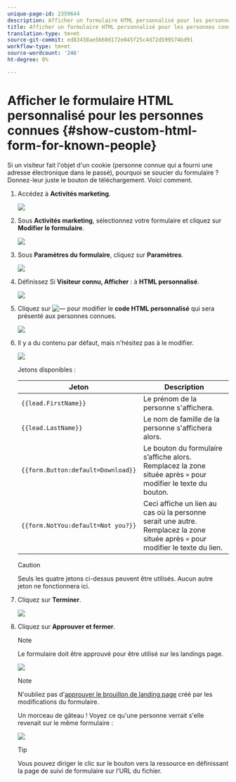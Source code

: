 ```yaml
---
unique-page-id: 2359644
description: Afficher un formulaire HTML personnalisé pour les personnes connues - Documents marketing - Documentation du produit
title: Afficher un formulaire HTML personnalisé pour les personnes connues
translation-type: tm+mt
source-git-commit: ed83438ae5660d172e845f25c4d72d599574bd91
workflow-type: tm+mt
source-wordcount: '246'
ht-degree: 0%

---
```



# Afficher le formulaire HTML personnalisé pour les personnes connues {#show-custom-html-form-for-known-people}

Si un visiteur fait l&#39;objet d&#39;un cookie (personne connue qui a fourni une adresse électronique dans le passé), pourquoi se soucier du formulaire ? Donnez-leur juste le bouton de téléchargement. Voici comment.

1. Accédez à **Activités marketing**.

   ![](assets/login-marketing-activities-5.png)

1. Sous **Activités marketing**, sélectionnez votre formulaire et cliquez sur **Modifier le formulaire**.

   ![](assets/image2014-9-15-12-3a24-3a6.png)

1. Sous **Paramètres du formulaire**, cliquez sur **Paramètres**.

   ![](assets/image2014-9-15-12-3a24-3a36.png)

1. Définissez Si **Visiteur connu, Afficher** : à **HTML personnalisé**.

   ![](assets/image2014-9-15-12-3a24-3a59.png)

1. Cliquez sur ![—](assets/image2014-9-25-14-3a1-3a26.png) pour modifier le **code HTML personnalisé** qui sera présenté aux personnes connues.

   ![](assets/image2014-9-15-12-3a25-3a38.png)

1. Il y a du contenu par défaut, mais n&#39;hésitez pas à le modifier.

   ![](assets/image2014-9-15-12-3a25-3a49.png)

   Jetons disponibles :

   | Jeton | Description |
   |---|---|
   | `{{lead.FirstName}}` | Le prénom de la personne s&#39;affichera. |
   | `{{lead.LastName}}` | Le nom de famille de la personne s&#39;affichera alors. |
   | `{{form.Button:default=Download}}` | Le bouton du formulaire s’affiche alors. Remplacez la zone située après `=` pour modifier le texte du bouton. |
   | `{{form.NotYou:default=Not you?}}` | Ceci affiche un lien au cas où la personne serait une autre. Remplacez la zone située après `=` pour modifier le texte du lien. |

   >[!CAUTION]
   >
   >Seuls les quatre jetons ci-dessus peuvent être utilisés. Aucun autre jeton ne fonctionnera ici.

1. Cliquez sur **Terminer**.

   ![](assets/image2014-9-15-12-3a27-3a25.png)

1. Cliquez sur **Approuver et fermer**.

   >[!NOTE]
   >
   >Le formulaire doit être approuvé pour être utilisé sur les landings page.

   ![](assets/image2014-9-15-12-3a27-3a53.png)

   >[!NOTE]
   >
   >N&#39;oubliez pas d&#39;[approuver le brouillon de landing page](/help/marketo/product-docs/demand-generation/landing-pages/understanding-landing-pages/approve-unapprove-or-delete-a-landing-page.md) créé par les modifications du formulaire.

   Un morceau de gâteau ! Voyez ce qu&#39;une personne verrait s&#39;elle revenait sur le même formulaire :

   ![](assets/image2014-9-15-12-3a28-3a12.png)

   >[!TIP]
   >
   >Vous pouvez diriger le clic sur le bouton vers la ressource en définissant la page de suivi de formulaire sur l’URL du fichier.
